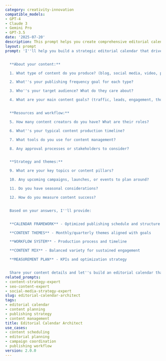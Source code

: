```yaml
---
category: creativity-innovation
compatible_models:
- GPT-4
- Claude 3
- Gemini Pro
- GPT-3.5
date: '2025-07-20'
description: This prompt helps you create comprehensive editorial calendars that align content production with business goals, audience needs, and resource constraints.
layout: prompt
prompt: 'I''ll help you build a strategic editorial calendar that drives engagement and meets your business goals. Let me understand your content needs:


  **About your content:**

  1. What type of content do you produce? (blog, social media, video, podcast, etc.)

  2. What''s your publishing frequency goal for each type?

  3. Who''s your target audience? What do they care about?

  4. What are your main content goals? (traffic, leads, engagement, thought leadership)


  **Resources and workflow:**

  5. How many content creators do you have? What are their roles?

  6. What''s your typical content production timeline?

  7. What tools do you use for content management?

  8. Any approval processes or stakeholders to consider?


  **Strategy and themes:**

  9. What are your key topics or content pillars?

  10. Any upcoming campaigns, launches, or events to plan around?

  11. Do you have seasonal considerations?

  12. How do you measure content success?


  Based on your answers, I''ll provide:


  **CALENDAR FRAMEWORK** - Optimized publishing schedule and structure

  **CONTENT THEMES** - Monthly/quarterly themes aligned with goals

  **WORKFLOW SYSTEM** - Production process and timeline

  **CONTENT MIX** - Balanced variety for sustained engagement

  **MEASUREMENT PLAN** - KPIs and optimization strategy


  Share your content details and let''s build an editorial calendar that works!'
related_prompts:
- content-strategy-expert
- seo-content-expert
- social-media-strategy-expert
slug: editorial-calendar-architect
tags:
- editorial calendar
- content planning
- publishing strategy
- content management
title: Editorial Calendar Architect
use_cases:
- content scheduling
- editorial planning
- campaign coordination
- publishing workflow
version: 2.0.0
---
```

